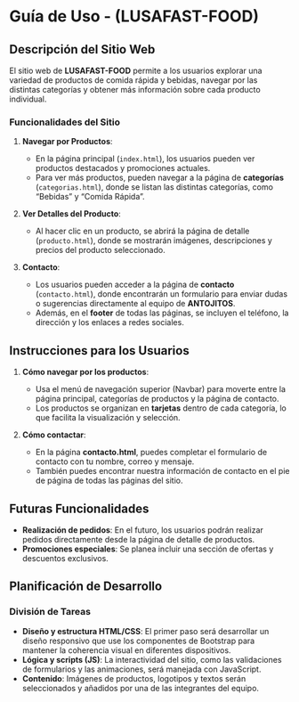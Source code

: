 # Guía de Uso - (LUSAFAST-FOOD)

## Descripción del Sitio Web
El sitio web de **LUSAFAST-FOOD** permite a los usuarios explorar una variedad de productos de comida rápida y bebidas, navegar por las distintas categorías y obtener más información sobre cada producto individual. 

### Funcionalidades del Sitio
1. **Navegar por Productos**:
   - En la página principal (`index.html`), los usuarios pueden ver productos destacados y promociones actuales.
   - Para ver más productos, pueden navegar a la página de **categorías** (`categorias.html`), donde se listan las distintas categorías, como “Bebidas” y “Comida Rápida”.

2. **Ver Detalles del Producto**:
   - Al hacer clic en un producto, se abrirá la página de detalle (`producto.html`), donde se mostrarán imágenes, descripciones y precios del producto seleccionado.

3. **Contacto**:
   - Los usuarios pueden acceder a la página de **contacto** (`contacto.html`), donde encontrarán un formulario para enviar dudas o sugerencias directamente al equipo de **ANTOJITOS**.
   - Además, en el **footer** de todas las páginas, se incluyen el teléfono, la dirección y los enlaces a redes sociales.

## Instrucciones para los Usuarios
1. **Cómo navegar por los productos**:
   - Usa el menú de navegación superior (Navbar) para moverte entre la página principal, categorías de productos y la página de contacto.
   - Los productos se organizan en **tarjetas** dentro de cada categoría, lo que facilita la visualización y selección.

2. **Cómo contactar**:
   - En la página **contacto.html**, puedes completar el formulario de contacto con tu nombre, correo y mensaje.
   - También puedes encontrar nuestra información de contacto en el pie de página de todas las páginas del sitio.

## Futuras Funcionalidades
- **Realización de pedidos**: En el futuro, los usuarios podrán realizar pedidos directamente desde la página de detalle de productos.
- **Promociones especiales**: Se planea incluir una sección de ofertas y descuentos exclusivos.

## Planificación de Desarrollo
### División de Tareas
- **Diseño y estructura HTML/CSS**: El primer paso será desarrollar un diseño responsivo que use los componentes de Bootstrap para mantener la coherencia visual en diferentes dispositivos.
- **Lógica y scripts (JS)**: La interactividad del sitio, como las validaciones de formularios y las animaciones, será manejada con JavaScript.
- **Contenido**: Imágenes de productos, logotipos y textos serán seleccionados y añadidos por una de las integrantes del equipo.
